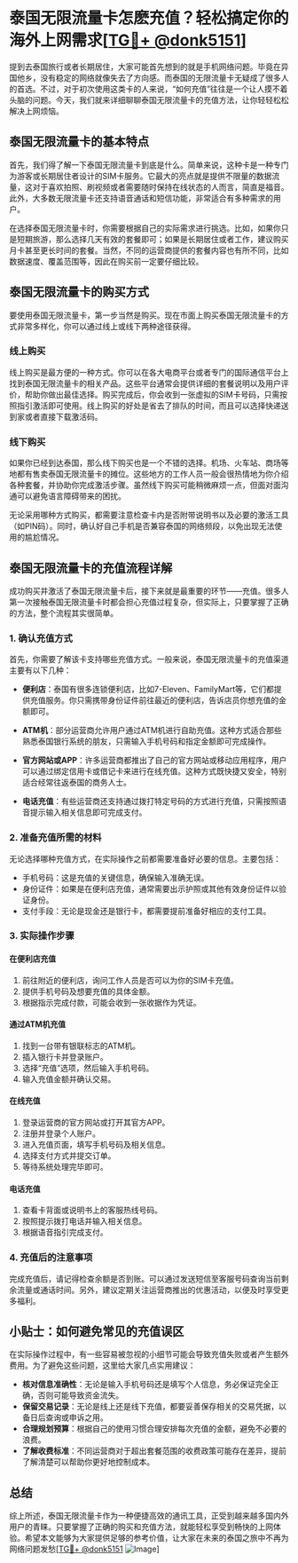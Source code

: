 # 泰国无限流量卡怎麽充值？轻松搞定你的海外上网需求[[TG💪+ @donk5151](https://t.me/s/donk5151)]

提到去泰国旅行或者长期居住，大家可能首先想到的就是手机网络问题。毕竟在异国他乡，没有稳定的网络就像失去了方向感。而泰国的无限流量卡无疑成了很多人的首选。不过，对于初次使用这类卡的人来说，“如何充值”往往是一个让人摸不着头脑的问题。今天，我们就来详细聊聊泰国无限流量卡的充值方法，让你轻轻松松解决上网烦恼。

## 泰国无限流量卡的基本特点

首先，我们得了解一下泰国无限流量卡到底是什么。简单来说，这种卡是一种专门为游客或长期居住者设计的SIM卡服务。它最大的亮点就是提供不限量的数据流量，这对于喜欢拍照、刷视频或者需要随时保持在线状态的人而言，简直是福音。此外，大多数无限流量卡还支持语音通话和短信功能，非常适合有多种需求的用户。

在选择泰国无限流量卡时，你需要根据自己的实际需求进行挑选。比如，如果你只是短期旅游，那么选择几天有效的套餐即可；如果是长期居住或者工作，建议购买月卡甚至更长时间的套餐。当然，不同的运营商提供的套餐内容也有所不同，比如数据速度、覆盖范围等，因此在购买前一定要仔细比较。

## 泰国无限流量卡的购买方式

要使用泰国无限流量卡，第一步当然是购买。现在市面上购买泰国无限流量卡的方式非常多样化，你可以通过线上或线下两种途径获得。

### 线上购买

线上购买是最方便的一种方式。你可以在各大电商平台或者专门的国际通信平台上找到泰国无限流量卡的相关产品。这些平台通常会提供详细的套餐说明以及用户评价，帮助你做出最佳选择。购买完成后，你会收到一张虚拟的SIM卡号码，只需按照指引激活即可使用。线上购买的好处是省去了排队的时间，而且可以选择快递送到家或者直接下载激活码。

### 线下购买

如果你已经到达泰国，那么线下购买也是一个不错的选择。机场、火车站、商场等地都有售卖泰国无限流量卡的摊位。这些地方的工作人员一般会很热情地为你介绍各种套餐，并协助你完成激活步骤。虽然线下购买可能稍微麻烦一点，但面对面沟通可以避免语言障碍带来的困扰。

无论采用哪种方式购买，都需要注意检查卡内是否附带说明书以及必要的激活工具（如PIN码）。同时，确认好自己手机是否兼容泰国的网络频段，以免出现无法使用的尴尬情况。

## 泰国无限流量卡的充值流程详解

成功购买并激活了泰国无限流量卡后，接下来就是最重要的环节——充值。很多人第一次接触泰国无限流量卡时都会担心充值过程复杂，但实际上，只要掌握了正确的方法，整个流程其实很简单。

### 1. 确认充值方式

首先，你需要了解该卡支持哪些充值方式。一般来说，泰国无限流量卡的充值渠道主要有以下几种：

- **便利店**：泰国有很多连锁便利店，比如7-Eleven、FamilyMart等，它们都提供充值服务。你只需携带身份证件前往最近的便利店，告诉店员你想充值的金额即可。
  
- **ATM机**：部分运营商允许用户通过ATM机进行自助充值。这种方式适合那些熟悉泰国银行系统的朋友，只需输入手机号码和指定金额即可完成操作。

- **官方网站或APP**：许多运营商都推出了自己的官方网站或移动应用程序，用户可以通过绑定信用卡或借记卡来进行在线充值。这种方式既快捷又安全，特别适合经常往返泰国的商务人士。

- **电话充值**：有些运营商还支持通过拨打特定号码的方式进行充值，只需按照语音提示输入相关信息即可完成支付。

### 2. 准备充值所需的材料

无论选择哪种充值方式，在实际操作之前都需要准备好必要的信息。主要包括：

- 手机号码：这是充值的关键信息，确保输入准确无误。
- 身份证件：如果是在便利店充值，通常需要出示护照或其他有效身份证件以验证身份。
- 支付手段：无论是现金还是银行卡，都需要提前准备好相应的支付工具。

### 3. 实际操作步骤

#### 在便利店充值

1. 前往附近的便利店，询问工作人员是否可以为你的SIM卡充值。
2. 提供手机号码及想要充值的具体金额。
3. 根据指示完成付款，可能会收到一张收据作为凭证。

#### 通过ATM机充值

1. 找到一台带有银联标志的ATM机。
2. 插入银行卡并登录账户。
3. 选择“充值”选项，然后输入手机号码。
4. 输入充值金额并确认交易。

#### 在线充值

1. 登录运营商的官方网站或打开其官方APP。
2. 注册并登录个人账户。
3. 进入充值页面，填写手机号码及相关信息。
4. 选择支付方式并提交订单。
5. 等待系统处理完毕即可。

#### 电话充值

1. 查看卡背面或说明书上的客服热线号码。
2. 按照提示拨打电话并输入相关信息。
3. 根据语音指引完成支付。

### 4. 充值后的注意事项

完成充值后，请记得检查余额是否到账。可以通过发送短信至客服号码查询当前剩余流量或通话时间。另外，建议定期关注运营商推出的优惠活动，以便及时享受更多福利。

## 小贴士：如何避免常见的充值误区

在实际操作过程中，有一些容易被忽视的小细节可能会导致充值失败或者产生额外费用。为了避免这些问题，这里给大家几点实用建议：

- **核对信息准确性**：无论是输入手机号码还是填写个人信息，务必保证完全正确，否则可能导致资金流失。
- **保留交易记录**：无论是线上还是线下充值，都要妥善保存相关的交易凭据，以备日后查询或申诉之用。
- **合理规划预算**：根据自己的使用习惯合理安排每次充值的金额，避免不必要的浪费。
- **了解收费标准**：不同运营商对于超出套餐范围的收费政策可能存在差异，提前了解清楚可以帮助你更好地控制成本。

## 总结

综上所述，泰国无限流量卡作为一种便捷高效的通讯工具，正受到越来越多国内外用户的青睐。只要掌握了正确的购买和充值方法，就能轻松享受到畅快的上网体验。希望本文能够为大家提供足够的参考价值，让大家在未来的泰国之旅中不再为网络问题发愁[[TG💪+ @donk5151](https://t.me/s/donk5151) ![Image](https://i.postimg.cc/rwNCRYN7/Snipaste-2025-04-30-17-27-05.png)]